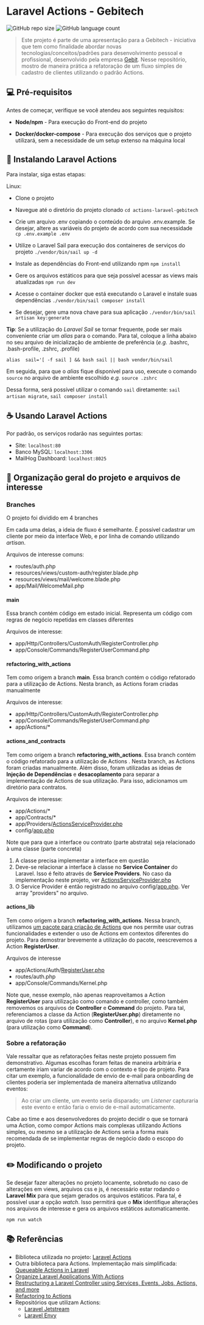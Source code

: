 
# Laravel Actions - Gebitech

![GitHub repo size](https://img.shields.io/github/repo-size/pontes-guilherme/actions-laravel-gebitech?style=for-the-badge)
![GitHub language count](https://img.shields.io/github/languages/count/pontes-guilherme/actions-laravel-gebitech?style=for-the-badge)

> Este projeto é parte de uma apresentação para a Gebitech - iniciativa que tem como finalidade abordar novas tecnologias/conceitos/padrões para desenvolvimento pessoal e profissional, desenvolvido pela empresa [Gebit](https://www.gebit.com.br/). Nesse repositório, mostro de maneira prática a refatoração de um fluxo simples de cadastro de clientes utilizando o padrão Actions.

## 💻 Pré-requisitos

Antes de começar, verifique se você atendeu aos seguintes requisitos:

* **Node/npm** - Para execução do Front-end do projeto
<!-- * **Composer** - Para instalação inicial de pacotes -->
* **Docker/docker-compose** - Para execução dos serviços que o projeto utilizará, sem a necessidade de um setup extenso na máquina local

## 🚀 Instalando Laravel Actions

Para instalar, siga estas etapas:

Linux:

* Clone o projeto 

* Navegue até o diretório do projeto clonado
``
cd actions-laravel-gebitech
``

<!-- * Instale os pacotes via composer
``
composer install
`` -->

* Crie um arquivo .env copiando o conteúdo do arquivo .env.example. Se desejar, altere as variáveis do projeto de acordo com sua necessidade
``
cp .env.example .env
``

* Utilize o Laravel Sail para execução dos containeres de serviços do projeto
``
./vendor/bin/sail up -d
``

* Instale as dependências do Front-end utilizando npm
``
npm install
``

* Gere os arquivos estáticos para que seja possível acessar as views mais atualizadas
``
npm run dev
``

* Acesse o container docker que está executando o Laravel e instale suas dependências
``
./vendor/bin/sail composer install
``

* Se desejar, gere uma nova chave para sua aplicação
``
./vendor/bin/sail artisan key:generate
``

**Tip**: Se a utilização do *Laravel Sail* se tornar frequente, pode ser mais conveniente criar um *alias* para o comando.
Para tal, coloque a linha abaixo no seu arquivo de inicialização de ambiente de preferência (*e.g.* .bashrc, .bash-profile, .zshrc, .profile)
```
alias  sail='[ -f sail ] && bash sail || bash vendor/bin/sail
```

Em seguida, para que o *alias* fique disponivel para uso, execute o comando `source` no arquivo de ambiente escolhido
*e.g.* `source .zshrc`

Dessa forma, será possível utilizar o comando `sail` diretamente: `sail artisan migrate`, `sail composer install`

## ☕ Usando Laravel Actions

Por padrão, os serviços rodarão nas seguintes portas:

* Site: `localhost:80`
* Banco MySQL: `localhost:3306`
* MailHog Dashboard: `localhost:8025` 

## 📁 Organização geral do projeto e arquivos de interesse

### Branches
O projeto foi dividido em 4 branches

Em cada uma delas, a ideia de fluxo é semelhante. É possível cadastrar um cliente por meio da interface Web, e por linha de comando utilizando *artisan*.

Arquivos de interesse comuns:
* routes/auth.php
* resources/views/custom-auth/register.blade.php
* resources/views/mail/welcome.blade.php
* app/Mail/WelcomeMail.php

#### main
Essa branch contém código em estado inicial. Representa um código com regras de negócio repetidas em classes diferentes

Arquivos de interesse:
* app/Http/Controllers/CustomAuth/RegisterController.php
* app/Console/Commands/RegisterUserCommand.php

#### refactoring_with_actions
Tem como origem a branch **main**.
Essa branch contém o código refatorado para a utilização de Actions. Nesta branch, as Actions foram criadas manualmente

Arquivos de interesse:
* app/Http/Controllers/CustomAuth/RegisterController.php
* app/Console/Commands/RegisterUserCommand.php
* app/Actions/*

#### actions_and_contracts
Tem como origem a branch **refactoring_with_actions**.
Essa branch contém o código refatorado para a utilização de Actions . Nesta branch, as Actions foram criadas manualmente. Além disso, foram utilizadas as ideias de **Injeção de Dependências** e **desacoplamento** para separar a implementação de Actions de sua utilização. Para isso, adicionamos um diretório para contratos.

Arquivos de interesse:
* app/Actions/*
* app/Contracts/*
* app/Providers/[ActionsServiceProvider.php](https://github.com/pontes-guilherme/actions-laravel-gebitech/blob/actions_and_contracts/app/Providers/ActionsServiceProvider.php "ActionsServiceProvider.php")
* config/[app.php](https://github.com/pontes-guilherme/actions-laravel-gebitech/blob/actions_and_contracts/config/app.php "app.php")

Note que para que a interface ou contrato (parte abstrata) seja relacionado à uma classe (parte concreta)
 1. A classe precisa implementar a interface em questão
 2. Deve-se relacionar a interface à classe no **Service Container** do Laravel. Isso é feito através de **Service Providers**. No caso da implementação neste projeto, ver [ActionsServiceProvider.php](https://github.com/pontes-guilherme/actions-laravel-gebitech/blob/actions_and_contracts/app/Providers/ActionsServiceProvider.php "ActionsServiceProvider.php")
 3. O Service Provider é então registrado no arquivo config/[app.php](https://github.com/pontes-guilherme/actions-laravel-gebitech/blob/actions_and_contracts/config/app.php "app.php"). Ver array "providers" no arquivo.

#### actions_lib
Tem como origem a branch **refactoring_with_actions**.
Nessa branch, utilizamos [um pacote para criação de Actions](https://laravelactions.com/) que nos permite usar outras funcionalidades e extender o uso de Actions em contextos diferentes do projeto. 
Para demostrar brevemente a utilização do pacote, reescrevemos a Action **RegisterUser**.

Arquivos de interesse
* app/Actions/Auth/[RegisterUser.php](https://github.com/pontes-guilherme/actions-laravel-gebitech/blob/actions_lib/app/Actions/Auth/RegisterUser.php "RegisterUser.php")
*  routes/auth.php
*  app/Console/Commands/Kernel.php

Note que, nesse exemplo, não apenas reaproveitamos a Action **RegisterUser** para utilização como comando e controller, como também removemos os arquivos de **Controller** e **Command** do projeto. Para tal, referenciamos a classe da Action (**RegisterUser.php**) diretamente no arquivo de rotas (para utilização como **Controller**), e no arquivo **Kernel.php** (para utilização como **Command**).


### Sobre a refatoração
Vale ressaltar que as refatorações feitas neste projeto possuem fim demonstrativo. Algumas escolhas foram feitas de maneira arbitrária e certamente iriam variar de acordo com o contexto e tipo de projeto. Para citar um exemplo, a funcionalidade de envio de e-mail para onboarding de clientes poderia ser implementada de maneira alternativa utilizando eventos: 

> Ao criar um cliente, um evento seria disparado; um *Listener* capturaria este evento e então faria o envio de e-mail automaticamente.

Cabe ao time e aos desenvolvedores do projeto decidir o que se tornará uma Action, como compor Actions mais complexas utilizando Actions simples, ou mesmo se a utilização de Actions seria a forma mais recomendada de se implementar regras de negócio dado o escopo do projeto.

##  ✏️ Modificando o projeto
Se desejar fazer alterações no projeto locamente, sobretudo no caso de alterações em views, arquivos css e js, é necessário estar rodando o **Laravel Mix** para que sejam gerados os arquivos estáticos.
Para tal, é possível usar a opção *watch*. Isso permitirá que o **Mix** identifique alterações nos arquivos de interesse e gera os arquivos estáticos automaticamente.

```
npm run watch
```

## 📚 Referências

* Biblioteca utilizada no projeto: [Laravel Actions](https://laravelactions.com/)
* Outra biblioteca para Actions. Implementação mais simplificada: [Queueable Actions in Laravel](https://github.com/spatie/laravel-queueable-action)
* [Organize Laravel Applications With Actions](https://laravel-news.com/organize-laravel-applications-with-actions)
* [Restructuring a Laravel Controller using Services, Events, Jobs, Actions, and more](https://laravel-news.com/controller-refactor)
* [Refactoring to Actions](https://freek.dev/1371-refactoring-to-actions)
* Repositórios que utilizam Actions:
	* [Laravel Jetstream](https://github.com/laravel/jetstream)
	* [Laravel Envy](https://github.com/worksome/envy)

